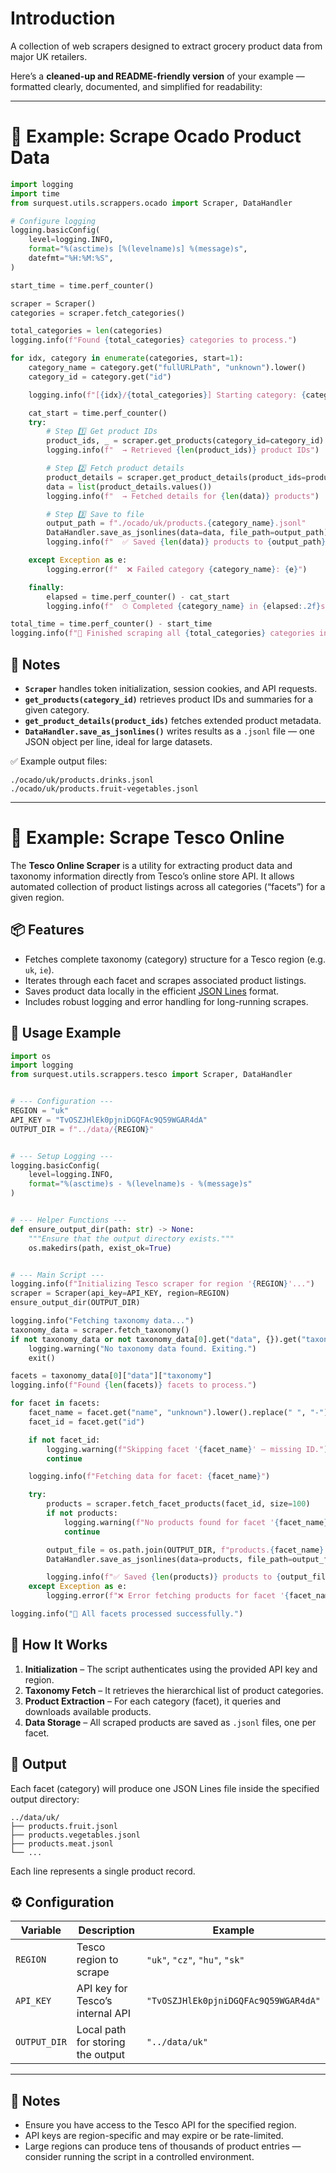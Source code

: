 # Introduction

A collection of web scrapers designed to extract grocery product data from major UK retailers.


Here’s a **cleaned-up and README-friendly version** of your example — formatted clearly, documented, and simplified for readability:

---

# 🧩 Example: Scrape Ocado Product Data

```python
import logging
import time
from surquest.utils.scrappers.ocado import Scraper, DataHandler

# Configure logging
logging.basicConfig(
    level=logging.INFO,
    format="%(asctime)s [%(levelname)s] %(message)s",
    datefmt="%H:%M:%S",
)

start_time = time.perf_counter()

scraper = Scraper()
categories = scraper.fetch_categories()

total_categories = len(categories)
logging.info(f"Found {total_categories} categories to process.")

for idx, category in enumerate(categories, start=1):
    category_name = category.get("fullURLPath", "unknown").lower()
    category_id = category.get("id")

    logging.info(f"[{idx}/{total_categories}] Starting category: {category_name}")

    cat_start = time.perf_counter()
    try:
        # Step 1️⃣ Get product IDs
        product_ids, _ = scraper.get_products(category_id=category_id)
        logging.info(f"  → Retrieved {len(product_ids)} product IDs")

        # Step 2️⃣ Fetch product details
        product_details = scraper.get_product_details(product_ids=product_ids)
        data = list(product_details.values())
        logging.info(f"  → Fetched details for {len(data)} products")

        # Step 3️⃣ Save to file
        output_path = f"./ocado/uk/products.{category_name}.jsonl"
        DataHandler.save_as_jsonlines(data=data, file_path=output_path)
        logging.info(f"  ✅ Saved {len(data)} products to {output_path}")

    except Exception as e:
        logging.error(f"  ❌ Failed category {category_name}: {e}")

    finally:
        elapsed = time.perf_counter() - cat_start
        logging.info(f"  ⏱ Completed {category_name} in {elapsed:.2f}s\n")

total_time = time.perf_counter() - start_time
logging.info(f"🎉 Finished scraping all {total_categories} categories in {total_time:.2f}s")
```

## 🧠 Notes

* **`Scraper`** handles token initialization, session cookies, and API requests.
* **`get_products(category_id)`** retrieves product IDs and summaries for a given category.
* **`get_product_details(product_ids)`** fetches extended product metadata.
* **`DataHandler.save_as_jsonlines()`** writes results as a `.jsonl` file — one JSON object per line, ideal for large datasets.

✅ Example output files:

```
./ocado/uk/products.drinks.jsonl  
./ocado/uk/products.fruit-vegetables.jsonl  
```

---

# 🛒 Example: Scrape Tesco Online

The **Tesco Online Scraper** is a utility for extracting product data and taxonomy information directly from Tesco’s online store API.
It allows automated collection of product listings across all categories (“facets”) for a given region.

## 📦 Features

* Fetches complete taxonomy (category) structure for a Tesco region (e.g. `uk`, `ie`).
* Iterates through each facet and scrapes associated product listings.
* Saves product data locally in the efficient [JSON Lines](https://jsonlines.org/) format.
* Includes robust logging and error handling for long-running scrapes.

## 🚀 Usage Example

```python
import os
import logging
from surquest.utils.scrappers.tesco import Scraper, DataHandler


# --- Configuration ---
REGION = "uk"
API_KEY = "TvOSZJHlEk0pjniDGQFAc9Q59WGAR4dA"
OUTPUT_DIR = f"../data/{REGION}"


# --- Setup Logging ---
logging.basicConfig(
    level=logging.INFO,
    format="%(asctime)s - %(levelname)s - %(message)s"
)


# --- Helper Functions ---
def ensure_output_dir(path: str) -> None:
    """Ensure that the output directory exists."""
    os.makedirs(path, exist_ok=True)


# --- Main Script ---
logging.info(f"Initializing Tesco scraper for region '{REGION}'...")
scraper = Scraper(api_key=API_KEY, region=REGION)
ensure_output_dir(OUTPUT_DIR)

logging.info("Fetching taxonomy data...")
taxonomy_data = scraper.fetch_taxonomy()
if not taxonomy_data or not taxonomy_data[0].get("data", {}).get("taxonomy"):
    logging.warning("No taxonomy data found. Exiting.")
    exit()

facets = taxonomy_data[0]["data"]["taxonomy"]
logging.info(f"Found {len(facets)} facets to process.")

for facet in facets:
    facet_name = facet.get("name", "unknown").lower().replace(" ", "-")
    facet_id = facet.get("id")

    if not facet_id:
        logging.warning(f"Skipping facet '{facet_name}' — missing ID.")
        continue

    logging.info(f"Fetching data for facet: {facet_name}")

    try:
        products = scraper.fetch_facet_products(facet_id, size=100)
        if not products:
            logging.warning(f"No products found for facet '{facet_name}'.")
            continue

        output_file = os.path.join(OUTPUT_DIR, f"products.{facet_name}.jsonl")
        DataHandler.save_as_jsonlines(data=products, file_path=output_file)

        logging.info(f"✅ Saved {len(products)} products to {output_file}")
    except Exception as e:
        logging.error(f"❌ Error fetching products for facet '{facet_name}': {e}")

logging.info("🎉 All facets processed successfully.")
```

## 🧩 How It Works

1. **Initialization** – The script authenticates using the provided API key and region.
2. **Taxonomy Fetch** – It retrieves the hierarchical list of product categories.
3. **Product Extraction** – For each category (facet), it queries and downloads available products.
4. **Data Storage** – All scraped products are saved as `.jsonl` files, one per facet.

## 📁 Output

Each facet (category) will produce one JSON Lines file inside the specified output directory:

```
../data/uk/
├── products.fruit.jsonl
├── products.vegetables.jsonl
├── products.meat.jsonl
└── ...
```

Each line represents a single product record.

## ⚙️ Configuration

| Variable     | Description                       | Example                              |
| ------------ | --------------------------------- | ------------------------------------ |
| `REGION`     | Tesco region to scrape            | `"uk"`, `"cz"`, `"hu"`, `"sk"`       |
| `API_KEY`    | API key for Tesco’s internal API  | `"TvOSZJHlEk0pjniDGQFAc9Q59WGAR4dA"` |
| `OUTPUT_DIR` | Local path for storing the output | `"../data/uk"`                       |

---

## 🧠 Notes

* Ensure you have access to the Tesco API for the specified region.
* API keys are region-specific and may expire or be rate-limited.
* Large regions can produce tens of thousands of product entries — consider running the script in a controlled environment.

